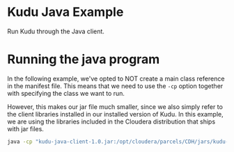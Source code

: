 # Kudu Java Example

Run Kudu through the Java client.

# Running the java program

In the following example, we've opted to NOT create a main class reference in
the manifest file. This means that we need to use the `-cp` option together
with specifying the class we want to run.

However, this makes our jar file much smaller, since we also simply refer
to the client libraries installed in our installed version of Kudu. In this
example, we are using the libraries included in the Cloudera distribution
that ships with jar files.

```sh
java -cp "kudu-java-client-1.0.jar:/opt/cloudera/parcels/CDH/jars/kudu-client-1.5.0-cdh5.13.1.jar:/opt/cloudera/parcels/CDH/jars/kudu-client-tools-1.5.0-cdh5.13.1.jar" -DkuduMaster=mladen-secure-kudu-8,mladen-secure-kudu-9,mladen-secure-kudu-10 org.apache.gettingstartedkudu.examples.KuduJavaExample
```
